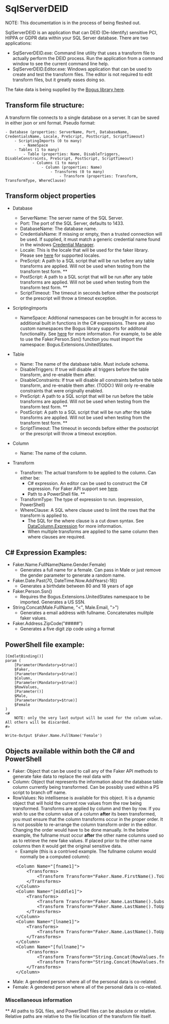 # SqlServerDEID

NOTE: This documentation is in the process of being fleshed out. 

SqlServerDEID is an application that can DEID (De-Identify) sensitive PCI, HIPPA or GDPR data within your SQL Server database. There are two applications:

- SqlServerDEID.exe: Command line utility that uses a transform file to actually perform the DEID process. Run the application from a command window to see the current command line help.
- SqlServerDEID.Editor.exe: Windows application that can be used to create and test the transform files. The editor is not required to edit transform files, but it greatly eases doing so.

The fake data is being supplied by the [Bogus library here](https://github.com/bchavez/Bogus).

## Transform file structure:
A transform file connects to a single database on a server. It can be saved in either json or xml format. Pseudo format:

	- Database (properties: ServerName, Port, DatabaseName, CredentialsName, Locale, PreScript, PostScript, ScriptTimeout)
		- ScriptingImports (0 to many)
			- NameSpace 
		- Tables (1 to many)
			- Table (properties: Name, DisableTriggers, DisableConstraints, PreScript, PostScript, ScriptTimeout)
				- Columns (1 to many)
					- Column (properties: Name)
						- Transforms (0 to many)
							- Transform (properties: Transform, TransformType, WhereClause)


## Transform object properties
- Database
    - ServerName: The server name of the SQL Server.
	- Port: The port of the SQL Server, defaults to 1433.
	- DatabaseName: The database name.
	- CredentialsName: If missing or empty, then a trusted connection will be used. If supplied, it must match a generic credential name found in the windows [Credential Manager](https://support.microsoft.com/en-us/windows/accessing-credential-manager-1b5c916a-6a16-889f-8581-fc16e8165ac0).
	- Locale: This is the locale that will be used for the faker library. Please see [here](https://github.com/bchavez/Bogus#locales) for supported locales.
	- PreScript: A path to a SQL script that will be run before any table transforms are applied. Will not be used when testing from the transform test form. **
	- PostScript: A path to a SQL script that will be run after any table transforms are applied. Will not be used when testing from the transform test form. **
	- ScriptTimeout: The timeout in seconds before either the postscript or the prescript will throw a timeout exception.

- ScriptingImports 
	- NameSpace: Addtional namespaces can be brought in for access to additional built in functions in the C# expressions. There are also custom namespaces the Bogus library supports for additonal functionality. See [here](https://github.com/bchavez/Bogus#api-extension-methods) for more information. For example, to be able to use the Faker.Person.Ssn() function you must import the namespace: Bogus.Extensions.UnitedStates.

- Table 
	- Name: The name of the database table. Must include schema.
	- DisableTriggers: If true will disable all triggers before the table transform, and re-enable them after.
	- DisableConstraints: If true will disable all constraints before the table transform, and re-enable them after. (TODO:) Will only re-enable constraints that were originally enabled. 
	- PreScript: A path to a SQL script that will be run before the table transforms are applied. Will not be used when testing from the transform test form. **
	- PostScript: A path to a SQL script that will be run after the table transforms are applied. Will not be used when testing from the transform test form. **
	- ScriptTimeout: The timeout in seconds before either the postscript or the prescript will throw a timeout exception.

- Column 
	- Name: The name of the column.

- Transform 
	- Transform: The actual transform to be applied to the column. Can either be:
		- C# expression. An editor can be used to construct the C# expression. For Faker API support see [here](https://github.com/bchavez/Bogus#bogus-api-support).
		- Path to a PowerShell file. **
	- TransformType: The type of expression to run. (expression, PowerShell)
	- WhereClause: A SQL where clause used to limit the rows that the transform is applied to.
		- The SQL for the where clause is a cut down syntax. See [DataColumn.Expression](https://docs.microsoft.com/en-us/dotnet/api/system.data.datacolumn.expression?view=net-6.0#expression-syntax) for more information.
		- When multiple transforms are applied to the same column then where clauses are required. 

## C# Expression Examples:
- Faker.Name.FullName(Name.Gender.Female)
	- Generates a full name for a female. Can pass in Male or just remove the gender parameter to generate a random name.
- Faker.Date.Past(70, DateTime.Now.AddYears(-18)) 
	- Generates a birthdate between 80 and 18 years of age
- Faker.Person.Ssn() 
	- Requires the Bogus.Extensions.UnitedStates namespace to be imported. Generates a US SSN.
- String.Concat(Male.FullName, "<", Male.Email, ">") 
	- Generates a email address with fullname. Concatenates mulitple faker values. 
- Faker.Address.ZipCode("#####") 
	- Generates a five digit zip code using a format

## PowerShell file example:
	[CmdletBinding()]
	param (
		[Parameter(Mandatory=$true)]
		$Faker, 
		[Parameter(Mandatory=$true)]
		$Column, 
		[Parameter(Mandatory=$true)]
		$RowValues, 
		[Parameter()]
		$Male, 
		[Parameter(Mandatory=$true)]
		$Female
	)
	<#
		NOTE: only the very last output will be used for the column value. All others will be discarded.
	#>

	Write-Output $Faker.Name.FullName('Female')

## Objects available within both the C# and PowerShell
- Faker: Object that can be used to call any of the Faker API methods to generate fake data to replace the real data with
- Column: Object that represents the information about the database table column currently being transformed. Can be possibly used within a PS script to branch off name. 
- RowValues: No intellisense is available for this object. It is a dynamic object that will hold the current row values from the row being transformed. Transforms are applied by column and then by row. If you wish to use the column value of a column **after** its been transformed, you must ensure that the column transforms occur in the proper order. It is not possible to re-arrange the column transform order in the editor. Changing the order would have to be done manually. In the below example, the fullname must occur **after** the other name columns used so as to retrieve the new fake values. If placed prior to the other name columns then it would get the original sensitive data.
    - Example (this is a contrived example. The fullname column would normally be a computed column): 
<pre>
    &lt;Column Name="[fname1]">
		&lt;Transforms>
			&lt;Transform Transform="Faker.Name.FirstName().ToUpper()" TransformType="expression" WhereClause="" />
		&lt;/Transforms>
	&lt;/Column>
	&lt;Column Name="[middle1]">
		&lt;Transforms>
			&lt;Transform Transform="Faker.Name.LastName().Substring(0, 1).ToUpper()" TransformType="expression" WhereClause="[Middle1] IS NOT NULL AND LEN([Middle1]) = 1" />
			&lt;Transform Transform="Faker.Name.LastName().ToUpper()" TransformType="expression" WhereClause="[Middle1] IS NOT NULL AND LEN([Middle1]) &gt; 1" />
		&lt;/Transforms>
	&lt;/Column>
	&lt;Column Name="[lname1]">
		&lt;Transforms>
			&lt;Transform Transform="Faker.Name.LastName().ToUpper()" TransformType="expression" WhereClause="" />
		&lt;/Transforms>
	&lt;/Column>
	&lt;Column Name="[fullname]">
		&lt;Transforms>
			&lt;Transform Transform="String.Concat(RowValues.fname1, &quot; &quot;, RowValues.middle1, &quot; &quot;, RowValues.lname1)" TransformType="expression" WhereClause="[middle1] IS NOT NULL" />
			&lt;Transform Transform="String.Concat(RowValues.fname1, &quot; &quot;, RowValues.lname1)" TransformType="expression" WhereClause="[middle1] IS NULL" />
		&lt;/Transforms>
	&lt;/Column>
</pre>
- Male: A gendered person where all of the personal data is co-related.
- Female: A gendered person where all of the personal data is co-related.

### Miscellaneous information
** All paths to SQL files, and PowerShell files can be absolute or relative. Relative paths are relative to the file location of the transform file itself.
